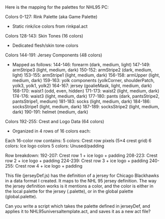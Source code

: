 Here is the mapping for the palettes for NHL95 PC:

Colors 0-127: Rink Palette (aka Game Palette)
- Static rink/ice colors from rinkpal.act

Colors 128-143: Skin Tones (16 colors)
- Dedicated flesh/skin tone colors

Colors 144-191: Jersey Components (48 colors)
- Mapped as follows:
144-146: forearm (dark, medium, light)
147-149: armStripe3 (light, medium, dark)
150-152: armStripe2 (dark, medium, light)
153-155: armStripe1 (light, medium, dark)
156-158: armUpper (light, medium, dark)
159-163: yolk components (yolkCorner, shoulderPatch, yolk3, yolk1, yolk2)
164-167: jersey (goalieMask, light, medium, dark)
168-170: waist1 (odd, even, hidden)
171-173: waist2 (light, medium, dark)
174-176: waist3 (light, medium, dark)
177-180: pants (dark, pantsStripe2, pantsStripe1, medium)
181-183: socks (light, medium, dark)
184-186: socksStripe1 (light, medium, dark)
187-189: socksStripe2 (light, medium, dark)
190-191: helmet (medium, dark)

Colors 192-255: Crest and Logo Data (64 colors)
- Organized in 4 rows of 16 colors each:

Each 16-color row contains:
5 colors: Crest row pixels (5×4 crest grid)
6 colors: Ice logo colors
5 colors: Unused/padding

Row breakdown:
192-207: Crest row 1 + ice logo + padding
208-223: Crest row 2 + ice logo + padding
224-239: Crest row 3 + ice logo + padding
240-255: Crest row 4 + ice logo + padding

This file (jerseyDef.js) has the definition of a jersey for Chicago Blackhawks in a data format I created. It maps to the NHL 95 jersey definition. The way the jersey definition works is it mentions a color, and the color is either in the local palette for the jersey (<teamIndex>.palette), or in the global palette (global.palette).

Can you write a script which takes the palette defined in jerseyDef, and applies it to NHL95universaltemplate.act, and saves it as a new act file?